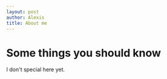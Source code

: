 ```yaml
---
layout: post
author: Alexis
title: About me
---
```


# Some things you should know
I don't special here yet.
